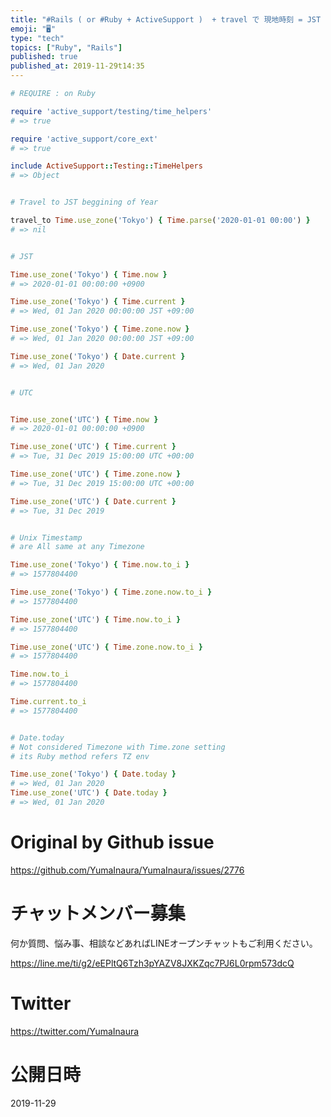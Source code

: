 ```yaml
---
title: "#Rails ( or #Ruby + ActiveSupport )  + travel で 現地時刻 = JST で特定日付に時間を固定"
emoji: "🖥"
type: "tech"
topics: ["Ruby", "Rails"]
published: true
published_at: 2019-11-29t14:35
---
```


```rb
# REQUIRE : on Ruby

require 'active_support/testing/time_helpers'
# => true

require 'active_support/core_ext'
# => true

include ActiveSupport::Testing::TimeHelpers
# => Object


# Travel to JST beggining of Year

travel_to Time.use_zone('Tokyo') { Time.parse('2020-01-01 00:00') }
# => nil


# JST

Time.use_zone('Tokyo') { Time.now }
# => 2020-01-01 00:00:00 +0900

Time.use_zone('Tokyo') { Time.current }
# => Wed, 01 Jan 2020 00:00:00 JST +09:00

Time.use_zone('Tokyo') { Time.zone.now }
# => Wed, 01 Jan 2020 00:00:00 JST +09:00

Time.use_zone('Tokyo') { Date.current }
# => Wed, 01 Jan 2020


# UTC


Time.use_zone('UTC') { Time.now }
# => 2020-01-01 00:00:00 +0900

Time.use_zone('UTC') { Time.current }
# => Tue, 31 Dec 2019 15:00:00 UTC +00:00

Time.use_zone('UTC') { Time.zone.now }
# => Tue, 31 Dec 2019 15:00:00 UTC +00:00

Time.use_zone('UTC') { Date.current }
# => Tue, 31 Dec 2019


# Unix Timestamp
# are All same at any Timezone

Time.use_zone('Tokyo') { Time.now.to_i }
# => 1577804400

Time.use_zone('Tokyo') { Time.zone.now.to_i }
# => 1577804400

Time.use_zone('UTC') { Time.now.to_i }
# => 1577804400

Time.use_zone('UTC') { Time.zone.now.to_i }
# => 1577804400

Time.now.to_i
# => 1577804400

Time.current.to_i
# => 1577804400


# Date.today
# Not considered Timezone with Time.zone setting
# its Ruby method refers TZ env

Time.use_zone('Tokyo') { Date.today }
# => Wed, 01 Jan 2020
Time.use_zone('UTC') { Date.today }
# => Wed, 01 Jan 2020

```

# Original by Github issue

https://github.com/YumaInaura/YumaInaura/issues/2776








<!-- Update From Qiita API -->

# チャットメンバー募集


何か質問、悩み事、相談などあればLINEオープンチャットもご利用ください。

https://line.me/ti/g2/eEPltQ6Tzh3pYAZV8JXKZqc7PJ6L0rpm573dcQ





# Twitter


https://twitter.com/YumaInaura


<!-- Update From Qiita API -->



# 公開日時

2019-11-29
